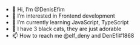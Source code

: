 - 👋 Hi, I’m @DenisEfim
- 👀 I’m interested in Frontend development
- 🌱 I’m currently learning JavaScript, TypeScript
- 💞️ I have 3 black cats, they are just adorable
- 📫 How to reach me @elf_deny and DenEfi#1868

<!---
DenisEfim/DenisEfim is a ✨ special ✨ repository because its `README.md` (this file) appears on your GitHub profile.
You can click the Preview link to take a look at your changes.
--->
